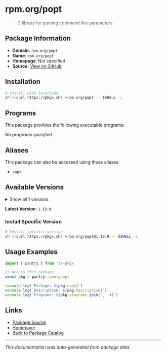 # rpm.org/popt

> C library for parsing command line parameters

## Package Information

- **Domain**: `rpm.org/popt`
- **Name**: `rpm.org/popt`
- **Homepage**: Not specified
- **Source**: [View on GitHub](https://github.com/pkgxdev/pantry/tree/main/projects/rpm.org/popt/package.yml)

## Installation

```bash
# Install with launchpad
sh <(curl https://pkgx.sh) +rpm.org/popt -- $SHELL -i
```

## Programs

This package provides the following executable programs:

*No programs specified*

## Aliases

This package can also be accessed using these aliases:

- `popt`

## Available Versions

<details>
<summary>Show all 1 versions</summary>

- `1.19.0`

</details>

**Latest Version**: `1.19.0`

### Install Specific Version

```bash
# Install specific version
sh <(curl https://pkgx.sh) +rpm.org/popt@1.19.0 -- $SHELL -i
```

## Usage Examples

```typescript
import { pantry } from 'ts-pkgx'

// Access this package
const pkg = pantry.rpmorgpopt

console.log(`Package: ${pkg.name}`)
console.log(`Description: ${pkg.description}`)
console.log(`Programs: ${pkg.programs.join(', ')}`)
```

## Links

- [Package Source](https://github.com/pkgxdev/pantry/tree/main/projects/rpm.org/popt/package.yml)
- [Homepage](#)
- [Back to Package Catalog](../package-catalog.md)

---

*This documentation was auto-generated from package data.*
